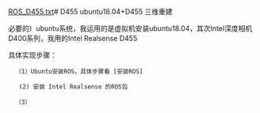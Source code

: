 [ROS_D455.txt](https://github.com/user-attachments/files/17933396/ROS_D455.txt)# D455
ubuntu18.04+D455 三维重建

必要的）ubuntu系统，我运用的是虚拟机安装ubuntu18.04，其次Intel深度相机D400系列，我用的Intel Realsense D455

具体实现步骤：

      （1）Ubuntu安装ROS，具体步骤看 [安装ROS]
   
       (2) 安装 Intel Realsense 的ROS包

      （3） 
